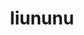 ---
title: liununu
github: https://github.com/liununu
mode: dark
transition: 1s
score: 89.7
archetype:
- Innovative
- Github Actions
---